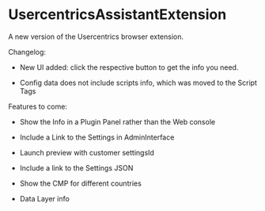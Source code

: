 # UsercentricsAssistantExtension
A new version of the Usercentrics browser extension.

Changelog:
* New UI added: click the respective button to get the info you need.

* Config data does not include scripts info, which was moved to the Script Tags


Features to come:
* Show the Info in a Plugin Panel rather than the Web console

* Include a Link to the Settings in AdminInterface

* Launch preview with customer settingsId

* Include a link to the Settings JSON

* Show the CMP for different countries

* Data Layer info


